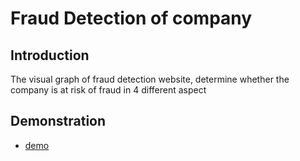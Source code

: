 # Fraud Detection of company

## Introduction
The visual graph of fraud detection website, determine whether the company is at risk of fraud in 4 different aspect

## Demonstration
- [demo](http://kpmg-risk.herokuapp.com/)
